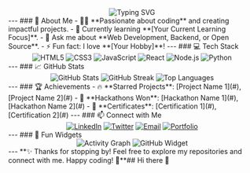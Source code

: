 <!-- Profile README -->
<div align="center">
<img src="https://readme-typing-svg.demolab.com?font=Fira+Code&size=24&pause=1000&color=F75C7E&width=435&lines=Hi+there!+I'm+%40ykmss+%F0%9F%91%8B;Welcome+to+my+GitHub+profile!;Full-stack+Developer+%7C+Open-source+Enthusiast;Always+learning+new+technologies+%F0%9F%93%9A" alt="Typing SVG" />
</div>
---
### 🌟 About Me
- 👨‍💻 **Passionate about coding** and creating impactful projects.
- 🌱 Currently learning **[Your Current Learning Focus]**.
- 💬 Ask me about **Web Development, Backend, or Open Source**.
- ⚡ Fun fact: I love **[Your Hobby]**!
---
### 💻 Tech Stack
<div align="center">
<!-- Icons for technologies -->
<img src="https://img.shields.io/badge/HTML5-E34F26?style=flat-square&logo=html5&logoColor=white" alt="HTML5" />
<img src="https://img.shields.io/badge/CSS3-1572B6?style=flat-square&logo=css3&logoColor=white" alt="CSS3" />
<img src="https://img.shields.io/badge/JavaScript-F7DF1E?style=flat-square&logo=javascript&logoColor=black" alt="JavaScript" />
<img src="https://img.shields.io/badge/React-61DAFB?style=flat-square&logo=react&logoColor=black" alt="React" />
<img src="https://img.shields.io/badge/Node.js-339933?style=flat-square&logo=node.js&logoColor=white" alt="Node.js" />
<img src="https://img.shields.io/badge/Python-3776AB?style=flat-square&logo=python&logoColor=white" alt="Python" />
</div>
---
### 📈 GitHub Stats
<div align="center">
<img src="https://github-readme-stats.vercel.app/api?username=ykmss&show_icons=true&theme=radical" alt="GitHub Stats" />
<img src="https://github-readme-streak-stats.herokuapp.com/?user=ykmss&theme=radical" alt="GitHub Streak" />
<img src="https://github-readme-stats.vercel.app/api/top-langs/?username=ykmss&layout=compact&theme=radical" alt="Top Languages" />
</div>
---
### 🏆 Achievements
- 🔥 **Starred Projects**: [Project Name 1](#), [Project Name 2](#)
- 🏅 **Hackathons Won**: [Hackathon Name 1](#), [Hackathon Name 2](#)
- 📜 **Certificates**: [Certification 1](#), [Certification 2](#)
---
### 📫 Connect with Me
<div align="center">
<a href="https://linkedin.com/in/ykmss"><img src="https://img.shields.io/badge/LinkedIn-%230077B5.svg?style=for-the-badge&logo=linkedin&logoColor=white" alt="LinkedIn" /></a>
<a href="https://twitter.com/ykmss"><img src="https://img.shields.io/badge/Twitter-%231DA1F2.svg?style=for-the-badge&logo=twitter&logoColor=white" alt="Twitter" /></a>
<a href="mailto:ykmss@example.com"><img src="https://img.shields.io/badge/Email-%23D14836.svg?style=for-the-badge&logo=gmail&logoColor=white" alt="Email" /></a>
<a href="https://ykmss.dev"><img src="https://img.shields.io/badge/Portfolio-%23000000.svg?style=for-the-badge&logo=google-chrome&logoColor=white" alt="Portfolio" /></a>
</div>
---
### 🎨 Fun Widgets
<div align="center">
<img src="https://github-readme-activity-graph.cyclic.app/graph?username=ykmss&theme=radical" alt="Activity Graph" />
<img src="https://github-widgetbox.vercel.app/api/profile?username=ykmss&data=followers,repositories,stars&theme=radical" alt="GitHub Widget" />
</div>
---
**✨ Thanks for stopping by! Feel free to explore my repositories and connect with me. Happy coding! 🚀**## Hi there 👋

<!--
**ykmss/ykmss** is a ✨ _special_ ✨ repository because its `README.md` (this file) appears on your GitHub profile.

Here are some ideas to get you started:

- 🔭 I’m currently working on ...
- 🌱 I’m currently learning ...
- 👯 I’m looking to collaborate on ...
- 🤔 I’m looking for help with ...
- 💬 Ask me about ...
- 📫 How to reach me: ...
- 😄 Pronouns: ...
- ⚡ Fun fact: ...
-->
